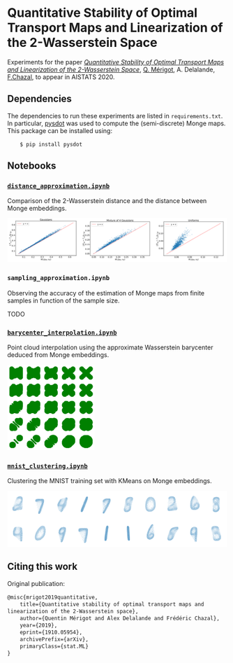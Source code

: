 # Quantitative Stability of Optimal Transport Maps and Linearization of the 2-Wasserstein Space

Experiments for the paper [*Quantitative Stability of Optimal Transport Maps and Linearization of the 2-Wasserstein Space*](https://arxiv.org/abs/1910.05954), [Q. Mérigot](http://quentin.mrgt.fr/), A. Delalande, [F.Chazal](https://geometrica.saclay.inria.fr/team/Fred.Chazal/), to appear in AISTATS 2020.

## Dependencies
The dependencies to run these experiments are listed in `requirements.txt`. In particular, [pysdot](https://pypi.org/project/pysdot/) was used to compute the (semi-discrete) Monge maps. This package can be installed using:
```
    $ pip install pysdot
```

## Notebooks

### [`distance_approximation.ipynb`](https://github.com/AlxDel/stability_ot_maps_and_linearization_wassertein_space/blob/master/distance_approximation.ipynb)
Comparison of the 2-Wasserstein distance and the distance between Monge embeddings.

<img src="assets/distance_approx.png" alt="drawing" width="700"/>

### `sampling_approximation.ipynb`
Observing the accuracy of the estimation of Monge maps from finite samples in function of the sample size.

TODO

###  [`barycenter_interpolation.ipynb`](https://github.com/AlxDel/stability_ot_maps_and_linearization_wassertein_space/blob/master/barycenter_interpolation.ipynb)
Point cloud interpolation using the approximate Wasserstein barycenter deduced from Monge embeddings.

<img src="assets/barycenter_interp.png" alt="drawing" width="200"/>

### [`mnist_clustering.ipynb`](https://github.com/AlxDel/stability_ot_maps_and_linearization_wassertein_space/blob/master/mnist_clustering.ipynb)
Clustering the MNIST training set with KMeans on Monge embeddings.

<img src="assets/mnist_clustering.png" alt="drawing" width="700"/>

## Citing this work

Original publication:
```
@misc{mrigot2019quantitative,
    title={Quantitative stability of optimal transport maps and linearization of the 2-Wasserstein space},
    author={Quentin Mérigot and Alex Delalande and Frédéric Chazal},
    year={2019},
    eprint={1910.05954},
    archivePrefix={arXiv},
    primaryClass={stat.ML}
}
```